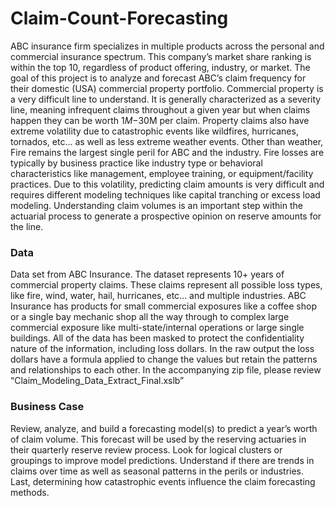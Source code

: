 # Claim-Count-Forecasting
ABC insurance firm specializes in multiple products across the personal and commercial insurance spectrum. This company’s market share ranking is within the top 10, regardless of product offering, industry, or market. The goal of this project is to analyze and forecast ABC’s claim frequency for their domestic (USA) commercial property portfolio. 
Commercial property is a very difficult line to understand. It is generally characterized as a severity line, meaning infrequent claims throughout a given year but when claims happen they can be worth $1M-$30M per claim. Property claims also have extreme volatility due to catastrophic events like wildfires, hurricanes, tornados, etc… as well as less extreme weather events. Other than weather, Fire remains the largest single peril for ABC and the industry. Fire losses are typically by business practice like industry type or behavioral characteristics like management, employee training, or equipment/facility practices. Due to this volatility, predicting claim amounts is very difficult and requires different modeling techniques like capital tranching or excess load modeling. Understanding claim volumes is an important step within the actuarial process to generate a prospective opinion on reserve amounts for the line. 

### Data

Data set from ABC Insurance. The dataset represents 10+ years of commercial property claims. These claims represent all possible loss types, like fire, wind, water, hail, hurricanes, etc… and multiple industries. ABC Insurance has products for small commercial exposures like a coffee shop or a single bay mechanic shop all the way through to complex large commercial exposure like multi-state/internal operations or large single buildings. All of the data has been masked to protect the confidentiality nature of the information, including loss dollars. In the raw output the loss dollars have a formula applied to change the values but retain the patterns and relationships to each other. In the accompanying zip file, please review “Claim_Modeling_Data_Extract_Final.xslb”

### Business Case

Review, analyze, and build a forecasting model(s) to predict a year’s worth of claim volume. This forecast will be used by the reserving actuaries in their quarterly reserve review process. Look for logical clusters or groupings to improve model predictions. Understand if there are trends in claims over time as well as seasonal patterns in the perils or industries. Last, determining how catastrophic events influence the claim forecasting methods.
